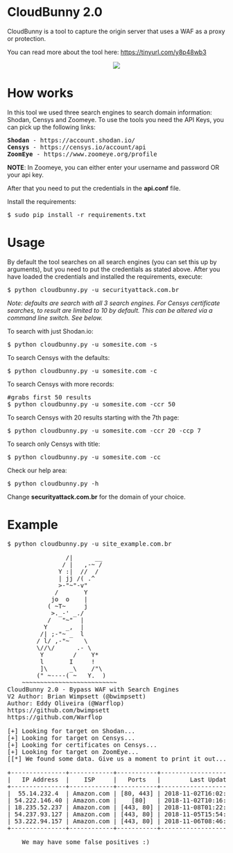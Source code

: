 # CloudBunny 2.0

CloudBunny is a tool to capture the origin server that uses a WAF as a proxy or protection.

You can read more about the tool here: https://tinyurl.com/y8p48wb3

<p align="center">
<img src="https://i.imgur.com/CyGo02V.gif">
</p>

# How works

In this tool we used three search engines to search domain information: Shodan, Censys and Zoomeye. To use the tools you need the API Keys, you can pick up the following links:

<pre>
<b>Shodan</b> - https://account.shodan.io/
<b>Censys</b> - https://censys.io/account/api
<b>ZoomEye</b> - https://www.zoomeye.org/profile
</pre>

<b>NOTE</b>: In Zoomeye, you can either enter your username and password OR your api key.

After that you need to put the credentials in the <b>api.conf</b> file.

Install the requirements:

<pre>
$ sudo pip install -r requirements.txt
</pre>

# Usage

By default the tool searches on all search engines (you can set this up by arguments), but you need to put the credentials as stated above. After you have loaded the credentials and installed the requirements, execute:

<pre>
$ python cloudbunny.py -u securityattack.com.br
</pre>

<i>Note: defaults are search with all 3 search engines.
For Censys certificate searches, to result are limited to 10 by
default.  This can be altered via a command line switch.  See below.</i>

To search with just Shodan.io:

<pre>
$ python cloudbunny.py -u somesite.com -s
</pre>

To search Censys with the defaults:

<pre>
$ python cloudbunny.py -u somesite.com -c
</pre>

To search Censys with more records:

<pre>
#grabs first 50 results
$ python cloudbunny.py -u somesite.com -ccr 50
</pre>

To search Censys with 20 results starting with the 7th page:

<pre>
$ python cloudbunny.py -u somesite.com -ccr 20 -ccp 7
</pre>

To search only Censys with title:

<pre>
$ python cloudbunny.py -u somesite.com -cc
</pre>

Check our help area:

<pre>
$ python cloudbunny.py -h
</pre>

Change <b>securityattack.com.br</b> for the domain of your choice.

# Example

<pre>
$ python cloudbunny.py -u site_example.com.br

	            /|      __  
	           / |   ,-~ /  
	          Y :|  //  /    
	          | jj /( .^  
	          >-"~"-v"  
	         /       Y    
	        jo  o    |  
	       ( ~T~     j   
	        >._-' _./   
	       /   "~"  |    
	      Y     _,  |      
	     /| ;-"~ _  l    
	    / l/ ,-"~    \  
	    \//\/      .- \  
	     Y        /    Y*  
	     l       I     ! 
	     ]\      _\    /"\ 
	    (" ~----( ~   Y.  )   
	~~~~~~~~~~~~~~~~~~~~~~~~~~    
CloudBunny 2.0 - Bypass WAF with Search Engines 
V2 Author: Brian Wimpsett (@bwimpsett)
Author: Eddy Oliveira (@Warflop)
https://github.com/bwimpsett
https://github.com/Warflop 
    
[+] Looking for target on Shodan...
[+] Looking for target on Censys...
[+] Looking for certificates on Censys...
[+] Looking for target on ZoomEye...
[[*] We found some data. Give us a moment to print it out...

+---------------+------------+-----------+----------------------------+
|   IP Address  |    ISP     |   Ports   |        Last Update         |
+---------------+------------+-----------+----------------------------+
|  55.14.232.4  | Amazon.com | [80, 443] | 2018-11-02T16:02:51.074543 |
| 54.222.146.40 | Amazon.com |    [80]   | 2018-11-02T10:16:38.166829 |
| 18.235.52.237 | Amazon.com | [443, 80] | 2018-11-08T01:22:11.323980 |
| 54.237.93.127 | Amazon.com | [443, 80] | 2018-11-05T15:54:40.248599 |
| 53.222.94.157 | Amazon.com | [443, 80] | 2018-11-06T08:46:03.377082 |
+---------------+------------+-----------+----------------------------+

    We may have some false positives :)
</pre>
